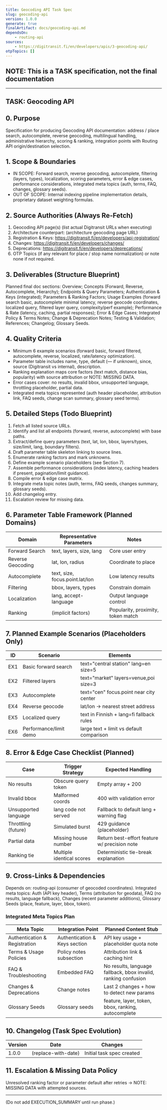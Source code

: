 ```yaml
---
title: Geocoding API Task Spec
slug: geocoding-api
version: 1.0.0
generate: true
finalArtifact: docs/geocoding-api.md
dependsOn:
	- routing-api
sources:
	- https://digitransit.fi/en/developers/apis/3-geocoding-api/
otpTopics: []
---
```


<!-- EXECUTION DIRECTIVE: Runner MUST emit docs/geocoding-api.md with full outline. -->

## NOTE: This is a TASK specification, not the final documentation

---

## TASK: Geocoding API

## 0. Purpose

Specification for producing Geocoding API documentation: address / place search, autocomplete, reverse geocoding, multilingual handling, administrative hierarchy, scoring & ranking, integration points with Routing API origin/destination selection.

## 1. Scope & Boundaries

- IN SCOPE: Forward search, reverse geocoding, autocomplete, filtering (layers, types), localization, scoring parameters, error & edge cases, performance considerations, integrated meta topics (auth, terms, FAQ, changes, glossary seeds).
- OUT OF SCOPE: Internal indexing pipeline implementation details, proprietary dataset weighting formulas.

## 2. Source Authorities (Always Re-Fetch)

1. Geocoding API page(s) (list actual Digitransit URLs when executing)
2. Architecture counterpart: (architecture geocoding page URL)
3. Registration & Keys: <https://digitransit.fi/en/developers/api-registration/>
4. Changes: <https://digitransit.fi/en/developers/changes/>
5. Deprecations: <https://digitransit.fi/en/developers/deprecations/>
6. OTP Topics (if any relevant for place / stop name normalization) or note none if not required.

## 3. Deliverables (Structure Blueprint)

Planned final doc sections: Overview; Concepts (Forward, Reverse, Autocomplete, Hierarchy); Endpoints & Query Parameters; Authentication & Keys (integrated); Parameters & Ranking Factors; Usage Examples (forward search basic, autocomplete minimal latency, reverse geocode coordinates, localized query, filtered layer query, complexity/perf example); Performance & Rate (latency, caching, partial responses); Error & Edge Cases; Integrated Policy & Terms Notes; Change & Deprecation Notes; Testing & Validation; References; Changelog; Glossary Seeds.

## 4. Quality Criteria

- Minimum 6 example scenarios (forward basic, forward filtered, autocomplete, reverse, localized, rate/latency optimization).
- Parameter table includes name, type, default (— if unknown), since, source (Digitransit vs internal), description.
- Ranking explanation maps core factors (text match, distance bias, popularity) with source attribution or NOTE: MISSING DATA.
- Error cases cover: no results, invalid bbox, unsupported language, throttling placeholder, partial data.
- Integrated meta topics represented (auth header placeholder, attribution link, FAQ seeds, change scan summary, glossary seed terms).

## 5. Detailed Steps (Todo Blueprint)

1. Fetch all listed source URLs.
2. Identify and list all endpoints (forward, reverse, autocomplete) with base paths.
3. Extract/define query parameters (text, lat, lon, bbox, layers/types, size/limit, lang, boundary filters).
4. Draft parameter table skeleton linking to source lines.
5. Enumerate ranking factors and mark unknowns.
6. Define example scenario placeholders (see Section 7).
7. Assemble performance considerations (index latency, caching headers if present, pagination/limit guidance).
8. Compile error & edge case matrix.
9. Integrate meta topic notes (auth, terms, FAQ seeds, changes summary, glossary seeds).
10. Add changelog entry.
11. Escalation review for missing data.

## 6. Parameter Table Framework (Planned Domains)

| Domain | Representative Parameters | Notes |
|--------|---------------------------|-------|
| Forward Search | text, layers, size, lang | Core user entry |
| Reverse Geocoding | lat, lon, radius | Coordinate to place |
| Autocomplete | text, size, focus.point.lat/lon | Low latency results |
| Filtering | bbox, layers, types | Constrain domain |
| Localization | lang, accept-language | Output language control |
| Ranking | (implicit factors) | Popularity, proximity, token match |

## 7. Planned Example Scenarios (Placeholders Only)

| ID | Scenario | Elements |
|----|----------|----------|
| EX1 | Basic forward search | text="central station" lang=en size=5 |
| EX2 | Filtered layers | text="market" layers=venue,poi size=3 |
| EX3 | Autocomplete | text="cen" focus.point near city center |
| EX4 | Reverse geocode | lat/lon -> nearest street address |
| EX5 | Localized query | text in Finnish + lang=fi fallback rules |
| EX6 | Performance/limit demo | large text + limit vs default comparison |

## 8. Error & Edge Case Checklist (Planned)

| Case | Trigger Strategy | Expected Handling |
|------|------------------|-------------------|
| No results | Obscure query token | Empty array + 200 |
| Invalid bbox | Malformed coords | 400 with validation error |
| Unsupported language | lang code not served | Fallback to default lang + warning flag |
| Throttling (future) | Simulated burst | 429 guidance (placeholder) |
| Partial data | Missing house number | Return best-effort feature w/ precision note |
| Ranking tie | Multiple identical scores | Deterministic tie-break explanation |

## 9. Cross-Links & Dependencies

Depends on: routing-api (consumer of geocoded coordinates). Integrated meta topics: Auth (API key header), Terms (attribution for geodata), FAQ (no results, language fallback), Changes (recent parameter additions), Glossary Seeds (place, feature, layer, bbox, token).

### Integrated Meta Topics Plan

| Meta Topic | Integration Point | Planned Content Stub |
|------------|-------------------|----------------------|
| Authentication & Registration | Authentication & Keys section | API key usage + placeholder quota note |
| Terms & Usage Policies | Policy notes subsection | Attribution link & caching hint |
| FAQ & Troubleshooting | Embedded FAQ | No results, language fallback, bbox invalid, ranking confusion |
| Changes & Deprecations | Change notes | Last 2 changes + how to detect new params |
| Glossary Seeds | Glossary seeds | feature, layer, token, bbox, ranking, autocomplete |

## 10. Changelog (Task Spec Evolution)

| Version | Date | Changes |
|---------|------|---------|
| 1.0.0 | (replace-with-date) | Initial task spec created |

## 11. Escalation & Missing Data Policy

Unresolved ranking factor or parameter default after retries → NOTE: MISSING DATA with attempted sources.

---
(Do not add EXECUTION_SUMMARY until run phase.)
